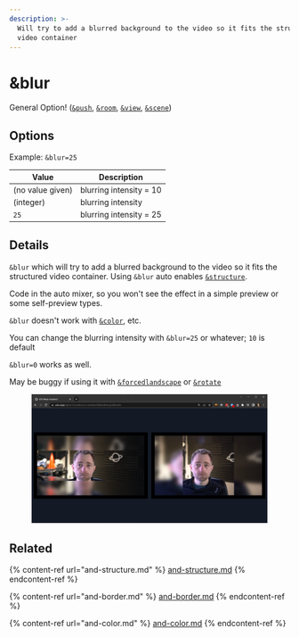 ```yaml
---
description: >-
  Will try to add a blurred background to the video so it fits the structured
  video container
---
```


# \&blur

General Option! ([`&push`](../../source-settings/push.md), [`&room`](../../general-settings/room.md), [`&view`](../view-parameters/view.md), [`&scene`](../view-parameters/scene.md))

## Options

Example: `&blur=25`

| Value            | Description             |
| ---------------- | ----------------------- |
| (no value given) | blurring intensity = 10 |
| (integer)        | blurring intensity      |
| `25`             | blurring intensity = 25 |

## Details

`&blur` which will try to add a blurred background to the video so it fits the structured video container. Using `&blur` auto enables [`&structure`](and-structure.md).

Code in the auto mixer, so you won't see the effect in a simple preview or some self-preview types.

`&blur` doesn't work with [`&color`](and-color.md), etc.

You can change the blurring intensity with `&blur=25` or whatever; `10` is default

`&blur=0` works as well.

May be buggy if using it with [`&forcedlandscape`](../mobile-parameters/and-forcelandscape.md) or [`&rotate`](and-rotate.md)

<figure><img src="../../.gitbook/assets/image (8) (1).png" alt=""><figcaption></figcaption></figure>

## Related

{% content-ref url="and-structure.md" %}
[and-structure.md](and-structure.md)
{% endcontent-ref %}

{% content-ref url="and-border.md" %}
[and-border.md](and-border.md)
{% endcontent-ref %}

{% content-ref url="and-color.md" %}
[and-color.md](and-color.md)
{% endcontent-ref %}
